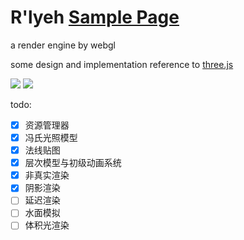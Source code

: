 # R'lyeh [Sample Page](https://oodavy41.github.io/RLYEH/)

a render engine by webgl

some design and implementation reference to [three.js](https://threejs.org)


![](https://files.catbox.moe/jl9pii.png)
![](https://files.catbox.moe/x7pl1s.png)

todo:

- [x] 资源管理器
- [x] 冯氏光照模型
- [x] 法线贴图
- [x] 层次模型与初级动画系统
- [x] 非真实渲染
- [x] 阴影渲染
- [ ] 延迟渲染
- [ ] 水面模拟
- [ ] 体积光渲染
